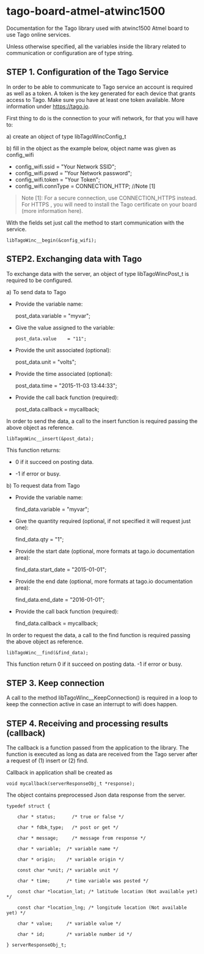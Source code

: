 # tago-board-atmel-atwinc1500
Documentation for the Tago library used with atwinc1500 Atmel board to use Tago online services.

Unless otherwise specified, all the variables inside the library related to communication or configuration are of type string. 

## STEP 1. Configuration of the Tago Service

In order to be able to communicate to Tago service an account is required as well as a token. A token is the key generated for each device that grants access to Tago. Make sure you have at least one token available. More information under https://tago.io. 

First thing to do is the connection to your wifi network, for that you will have to:

a) create an object of type libTagoWincConfig_t

b) fill in the object as the example below, object name was given as config_wifi
* config_wifi.ssid  = "Your Network SSID";
* config_wifi.pswd  = "Your Network password";
* config_wifi.token = "Your Token";
* config_wifi.connType = CONNECTION_HTTP;		//Note [1]	

> Note [1]: For a secure connection, use CONNECTION_HTTPS instead. For HTTPS , you will need to install the Tago certificate on your board (more information here).

With the fields set just call the method to start communication with the service.

	libTagoWinc__begin(&config_wifi);

## STEP2. Exchanging data with Tago

To exchange data with the server, an object of type libTagoWincPost_t is required to be configured. 

a) To send data to Tago

* Provide the variable name:

	post_data.variable = "myvar";
* Give the value assigned to the variable:

	  post_data.value    = "11";
*	Provide the unit associated (optional):

	  post_data.unit     = "volts";
*	Provide the time associated (optional):
	
	  post_data.time     = "2015-11-03 13:44:33";
*	Provide the call back function (required):

	  post_data.callback = mycallback;

In order to send the data, a call to the insert function is required passing the above object as reference.

	libTagoWinc__insert(&post_data);

This function returns:

* 0 if it succeed on posting data.

* -1 if error or busy. 

b) To request data from Tago

* Provide the variable name:

	find_data.variable = "myvar";
* Give the quantity required (optional, if not specified it will request just one):
	
	find_data.qty    = "1";
* Provide the start date (optional, more formats at tago.io documentation area):
	
	find_data.start_date = "2015-01-01";
* Provide the end date (optional, more formats at tago.io documentation area):
	
	find_data.end_date = "2016-01-01";
* Provide the call back function (required):
	
	find_data.callback = mycallback;

In order to request the data, a call to the find function is required passing the above object as reference.

	libTagoWinc__find(&find_data);
  
This function return 0 if it succeed on posting data. -1 if error or busy. 

## STEP 3. Keep connection

  A call to the method libTagoWinc__KeepConnection() is required in a loop to keep the connection active in case an interrupt to wifi does happen.

## STEP 4. Receiving and processing results (callback)

  The callback is a function passed from the application to the library. The function is executed as long as data are received from the Tago server after a request of (1) insert or (2) find.

Callback in application shall be created as

	void mycallback(serverResponseObj_t *response);
  
The object contains preprocessed Json data response from the server.

	typedef struct {
	
		char * status;		/* true or false */ 
	
		char * fdbk_type;	/* post or get */
	
		char * message;		/* message from response */	
	
		char * variable;  /* variable name */
	
		char * origin;    /* variable origin */
	
		const char *unit; /* variable unit */
	
		char * time;      /* time variable was posted */
	
		const char *location_lat; /* latitude location (Not available yet) */
	
		const char *location_lng; /* longitude location (Not available yet) */
	
		char * value;     /* variable value */
	
		char * id;        /* variable number id */

	} serverResponseObj_t;
